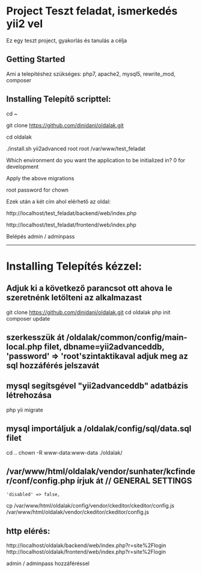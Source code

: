 # Project Teszt feladat, ismerkedés yii2 vel
Ez egy teszt project, gyakorlás és tanulás a célja

## Getting Started
Ami a telepítéshez szükséges: php7, apache2, mysql5, rewrite_mod, composer

## Installing Telepítő scripttel:
cd ~

git clone https://github.com/dinidani/oldalak.git

cd oldalak

./install.sh yii2advanced root root /var/www/test_feladat


Which environment do you want the application to be initialized in?
0 for development
<yes>


Apply the above migrations
<yes>


root password for chown
<password>

Ezek után a két cím ahol elérhető az oldal:

http://localhost/test_feladat/backend/web/index.php

http://localhost/test_feladat/frontend/web/index.php


Belépés admin / adminpass

*****************************************************************************************

# Installing Telepítés kézzel:

## Adjuk ki a következő parancsot ott ahova le szeretnénk letölteni az alkalmazast
git clone https://github.com/dinidani/oldalak.git
cd oldalak
php init
composer update
## szerkesszük át /oldalak/common/config/main-local.php filet, dbname=yii2advanceddb, 'password' => 'root'szintaktikaval adjuk meg az sql hozzáférés jelszavát
## mysql segítsgével "yii2advanceddb" adatbázis létrehozása
php yii migrate
## mysql importáljuk a /oldalak/config/sql/data.sql filet

cd ..
chown -R www-data:www-data ./oldalak/

## /var/www/html/oldalak/vendor/sunhater/kcfinder/conf/config.php írjuk át // GENERAL SETTINGS

    'disabled' => false,

cp /var/www/html/oldalak/config/vendor/ckeditor/ckeditor/config.js /var/www/html/oldalak/vendor/ckeditor/ckeditor/config.js


## http elérés:
http://localhost/oldalak/backend/web/index.php?r=site%2Flogin
http://localhost/oldalak/frontend/web/index.php?r=site%2Flogin

admin / adminpass hozzáféréssel
